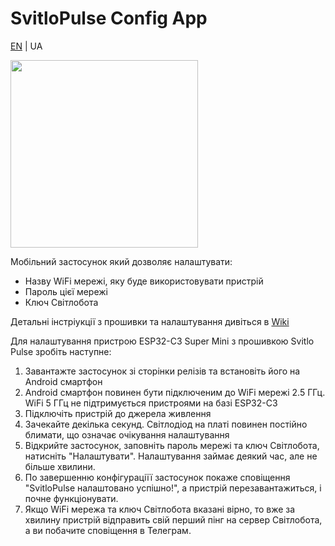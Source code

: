 # SvitloPulse Config App

[EN](./README.md) | UA

<img width="300" src="https://github.com/user-attachments/assets/8d9f39c7-8771-4e4f-bdbe-6d19fad1175c" />

Мобільний застосунок який дозволяє налаштувати:

* Назву WiFi мережі, яку буде використовувати пристрій
* Пароль цієї мережі
* Ключ Світлобота

Детальні інстріукції з прошивки та налаштування дивіться в [Wiki](https://github.com/SvitloPulse/esp32-firmware/wiki)

Для налаштування пристрою ESP32-C3 Super Mini з прошивкою Svitlo Pulse зробіть наступне:

1. Завантажте застосунок зі сторінки релізів та встановіть його на Android смартфон
1. Android смартфон повинен бути підключеним до WiFi мережі 2.5 ГГц. WiFi 5 ГГц не підтримується пристроями на базі ESP32-C3
1. Підключіть пристрій до джерела живлення
1. Зачекайте декілька секунд. Світлодіод на платі повинен постійно блимати, що означає очікування налаштування
1. Відкрийте застосунок, заповніть пароль мережі та ключ Світлобота, натисніть "Налаштувати". Налаштування займає деякий час, але не більше хвилини.
1. По завершенню конфігураціїї застосунок покаже сповіщення "SvitloPulse налаштовано успішно!", а пристрій перезавантажиться, і почне функціонувати.
1. Якщо WiFi мережа та ключ Світлобота вказані вірно, то вже за хвилину пристрій відправить свій перший пінг на сервер Світлобота, а ви побачите сповіщення в Телеграм.


